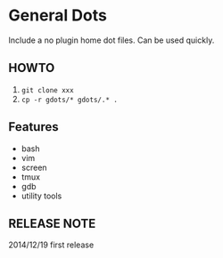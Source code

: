 General Dots
===============

Include a no plugin home dot files.
Can be used quickly.

## HOWTO ##

1. `git clone xxx`
2. `cp -r gdots/* gdots/.* .`

## Features ##

- bash
- vim
- screen
- tmux
- gdb
- utility tools

## RELEASE NOTE ##

2014/12/19 first release


